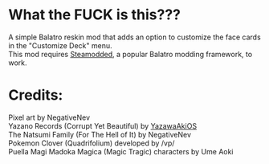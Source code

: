 # What the FUCK is this???

A simple Balatro reskin mod that adds an option to customize the face cards in the "Customize Deck" menu.\
This mod requires [Steamodded](https://github.com/Steamodded/smods), a popular Balatro modding framework, to work.


# Credits:

Pixel art by NegativeNev\
Yazano Records (Corrupt Yet Beautiful) by [YazawaAkiOS](https://github.com/YazawaAkio)\
The Natsumi Family (For The Hell of It) by NegativeNev\
Pokemon Clover (Quadrifolium) developed by /vp/\
Puella Magi Madoka Magica (Magic Tragic) characters by Ume Aoki
